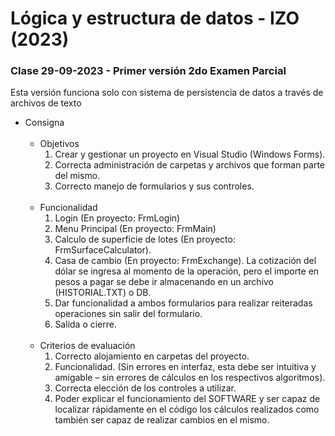 # Lógica y estructura de datos - IZO (2023)

### Clase 29-09-2023 - Primer versión 2do Examen Parcial

Esta versión funciona solo con sistema de persistencia de datos a través de archivos de texto

-   Consigna<br><br>
    -   Objetivos
        1. Crear y gestionar un proyecto en Visual Studio (Windows Forms).
        2. Correcta administración de carpetas y archivos que forman parte del mismo.
        3. Correcto manejo de formularios y sus controles.<br><br>
    -   Funcionalidad
        1. Login (En proyecto: FrmLogin)
        2. Menu Principal (En proyecto: FrmMain)
        3. Calculo de superficie de lotes (En proyecto: FrmSurfaceCalculator).
        4. Casa de cambio (En proyecto: FrmExchange). La cotización del dólar se ingresa al momento de la operación, pero el importe en pesos a pagar se debe ir almacenando en un archivo (HISTORIAL.TXT) o DB.
        5. Dar funcionalidad a ambos formularios para realizar reiteradas operaciones sin salir del formulario.
        6. Salida o cierre.<br><br>
    -   Criterios de evaluación
        1.  Correcto alojamiento en carpetas del proyecto.
        2.  Funcionalidad. (Sin errores en interfaz, esta debe ser intuitiva y amigable – sin errores de cálculos en los respectivos algoritmos).
        3.  Correcta elección de los controles a utilizar.
        4.  Poder explicar el funcionamiento del SOFTWARE y ser capaz de localizar rápidamente en el código los cálculos realizados como también ser capaz de realizar cambios en el mismo.
